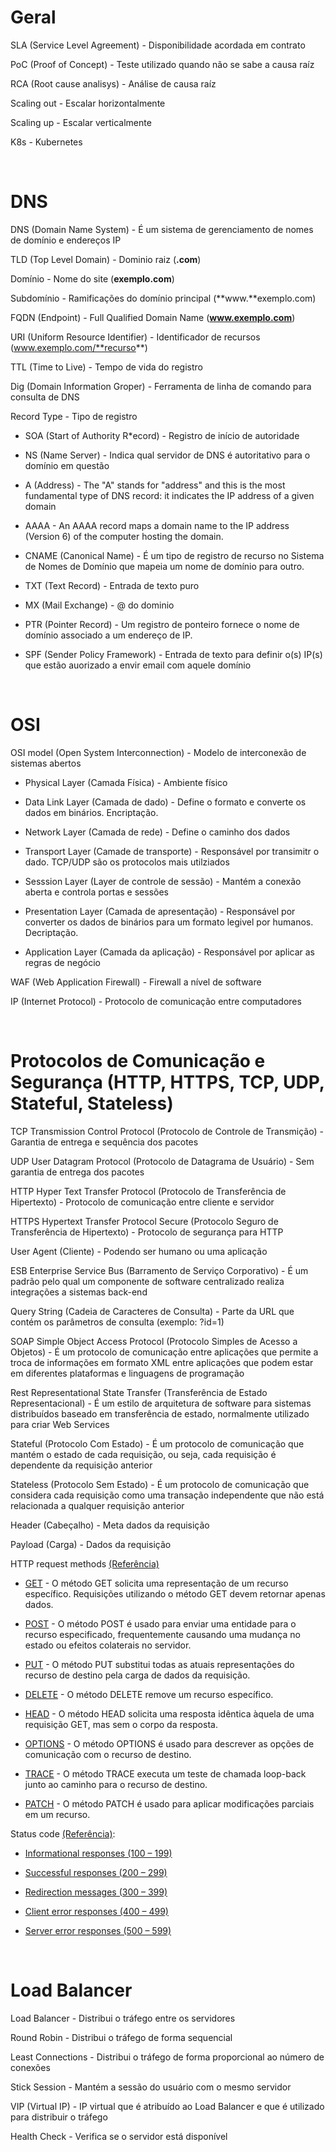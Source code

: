 # Geral

SLA (Service Level Agreement) - Disponibilidade acordada em contrato

PoC (Proof of Concept) - Teste utilizado quando não se sabe a causa raíz

RCA (Root cause analisys) - Análise de causa raíz

Scaling out - Escalar horizontalmente

Scaling up - Escalar verticalmente

K8s - Kubernetes

&nbsp;

# DNS

DNS (Domain Name System) -  É um sistema de gerenciamento de nomes de domínio e endereços IP

TLD (Top Level Domain) - Dominio raiz (**.com**)

Domínio - Nome do site (**exemplo.com**)

Subdomínio - Ramificações do domínio principal (**www.**exemplo.com)

FQDN (Endpoint) - Full Qualified Domain Name (**www.exemplo.com**)

URI (Uniform Resource Identifier) - Identificador de recursos (www.exemplo.com/**recurso**)

TTL (Time to Live) - Tempo de vida do registro

Dig (Domain Information Groper) - Ferramenta de linha de comando para consulta de DNS

Record Type - Tipo de registro

* SOA (Start of Authority R*ecord) - Registro de início de autoridade

* NS (Name Server) - Indica qual servidor de DNS é autoritativo para o domínio em questão 

* A (Address) - The "A" stands for "address" and this is the most fundamental type of DNS record: it indicates the IP address of a given domain

* AAAA - An AAAA record maps a domain name to the IP address (Version 6) of the computer hosting the domain.

* CNAME (Canonical Name) - É um tipo de registro de recurso no Sistema de Nomes de Domínio que mapeia um nome de domínio para outro.

* TXT (Text Record) - Entrada de texto puro

* MX (Mail Exchange) - @ do dominio 

* PTR (Pointer Record) - Um registro de ponteiro fornece o nome de domínio associado a um endereço de IP.

* SPF (Sender Policy Framework) - Entrada de texto para definir o(s) IP(s) que estão auorizado a envir email com aquele domínio

&nbsp;

# OSI

OSI model (Open System Interconnection) - Modelo de interconexão de sistemas abertos

* Physical Layer (Camada Física) - Ambiente físico 

* Data Link Layer (Camada de dado) - Define o formato e converte  os dados em binários. Encriptação.

* Network Layer (Camada de rede) - Define o caminho dos dados

* Transport Layer (Camade de transporte) - Responsável por transimitr o dado. TCP/UDP são os protocolos mais utilziados

* Sesssion Layer (Layer de controle de sessão) - Mantém a conexão aberta e controla portas e sessões

* Presentation Layer (Camada de apresentação) - Responsável por converter os dados de binários para um formato legivel por humanos. Decriptação.

* Application Layer (Camada da aplicação) - Responsável por aplicar as regras de negócio

WAF (Web Application Firewall) - Firewall a nível de software

IP (Internet Protocol) - Protocolo de comunicação entre computadores

&nbsp;

# Protocolos de Comunicação e Segurança (HTTP, HTTPS, TCP, UDP, Stateful, Stateless)

TCP Transmission Control Protocol (Protocolo de Controle de Transmição) - Garantia de entrega e sequência dos pacotes

UDP User Datagram Protocol (Protocolo de Datagrama de Usuário) - Sem garantia de entrega dos pacotes

HTTP Hyper Text Transfer Protocol (Protocolo de Transferência de Hipertexto) - Protocolo de comunicação entre cliente e servidor

HTTPS Hypertext Transfer Protocol Secure (Protocolo Seguro de Transferência de Hipertexto) - Protocolo de segurança para HTTP

User Agent (Cliente) - Podendo ser humano ou uma aplicação

ESB Enterprise Service Bus (Barramento de Serviço Corporativo) - É um padrão pelo qual um componente de software centralizado realiza integrações a sistemas back-end

Query String (Cadeia de Caracteres de Consulta) - Parte da URL que contém os parâmetros de consulta (exemplo: ?id=1)

SOAP Simple Object Access Protocol (Protocolo Simples de Acesso a Objetos) - É um protocolo de comunicação entre aplicações que permite a troca de informações em formato XML entre aplicações que podem estar em diferentes plataformas e linguagens de programação

Rest Representational State Transfer (Transferência de Estado Representacional) - É um estilo de arquitetura de software para sistemas distribuídos baseado em transferência de estado, normalmente utilizado para criar Web Services

Stateful (Protocolo Com Estado) - É um protocolo de comunicação que mantém o estado de cada requisição, ou seja, cada requisição é dependente da requisição anterior

Stateless (Protocolo Sem Estado) - É um protocolo de comunicação que considera cada requisição como uma transação independente que não está relacionada a qualquer requisição anterior

Header (Cabeçalho) - Meta dados da requisição

Payload (Carga) - Dados da requisição

HTTP request methods [(Referência)](https://developer.mozilla.org/en-US/docs/Web/HTTP/Methods)

 * [GET](https://developer.mozilla.org/en-US/docs/Web/HTTP/Methods/GET) - O método GET solicita uma representação de um recurso específico. Requisições utilizando o método GET devem retornar apenas dados.

 * [POST](https://developer.mozilla.org/en-US/docs/Web/HTTP/Methods/POST) - O método POST é usado para enviar uma entidade para o recurso especificado, frequentemente causando uma mudança no estado ou efeitos colaterais no servidor.

 * [PUT](https://developer.mozilla.org/en-US/docs/Web/HTTP/Methods/PUT) - O método PUT substitui todas as atuais representações do recurso de destino pela carga de dados da requisição.

 * [DELETE](https://developer.mozilla.org/en-US/docs/Web/HTTP/Methods/DELETE) - O método DELETE remove um recurso específico.

 * [HEAD](https://developer.mozilla.org/en-US/docs/Web/HTTP/Methods/HEAD) - O método HEAD solicita uma resposta idêntica àquela de uma requisição GET, mas sem o corpo da resposta.

 * [OPTIONS](https://developer.mozilla.org/en-US/docs/Web/HTTP/Methods/OPTIONS) - O método OPTIONS é usado para descrever as opções de comunicação com o recurso de destino.

 * [TRACE](https://developer.mozilla.org/en-US/docs/Web/HTTP/Methods/TRACE) - O método TRACE executa um teste de chamada loop-back junto ao caminho para o recurso de destino.

 * [PATCH](https://developer.mozilla.org/en-US/docs/Web/HTTP/Methods/PATCH) - O método PATCH é usado para aplicar modificações parciais em um recurso.

Status code [(Referência)](https://www.w3.org/Protocols/rfc2616/rfc2616-sec10.html):

* [Informational responses (100 – 199)](https://developer.mozilla.org/en-US/docs/Web/HTTP/Status#information_responses)

* [Successful responses (200 – 299)](https://developer.mozilla.org/en-US/docs/Web/HTTP/Status#successful_responses)

* [Redirection messages (300 – 399)](https://developer.mozilla.org/en-US/docs/Web/HTTP/Status#redirection_messages)

* [Client error responses (400 – 499)](https://developer.mozilla.org/en-US/docs/Web/HTTP/Status#client_error_responses)

* [Server error responses (500 – 599)](https://developer.mozilla.org/en-US/docs/Web/HTTP/Status#server_error_responses)

&nbsp;

# Load Balancer

Load Balancer - Distribui o tráfego entre os servidores

Round Robin - Distribui o tráfego de forma sequencial

Least Connections - Distribui o tráfego de forma proporcional ao número de conexões

Stick Session - Mantém a sessão do usuário com o mesmo servidor

VIP (Virtual IP) - IP virtual que é atribuído ao Load Balancer e que é utilizado para distribuir o tráfego

Health Check - Verifica se o servidor está disponível